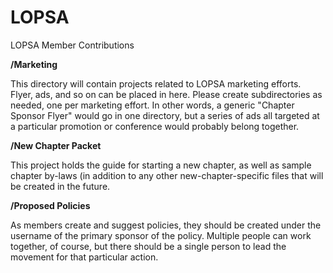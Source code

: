 LOPSA
=====

LOPSA Member Contributions 

**/Marketing** 

This directory will contain projects related to LOPSA marketing efforts. Flyer, ads, and so on can be placed in here. Please create subdirectories as needed, one per marketing effort. In other words, a generic "Chapter Sponsor Flyer" would go in one directory, but a series of ads all targeted at a particular promotion or conference would probably belong together. 

**/New Chapter Packet**

This project holds the guide for starting a new chapter, as well as sample chapter by-laws (in addition to any other new-chapter-specific files that will be created in the future. 

**/Proposed Policies**

As members create and suggest policies, they should be created under the username of the primary sponsor of the policy. Multiple people can work together, of course, but there should be a single person to lead the movement for that particular action. 
